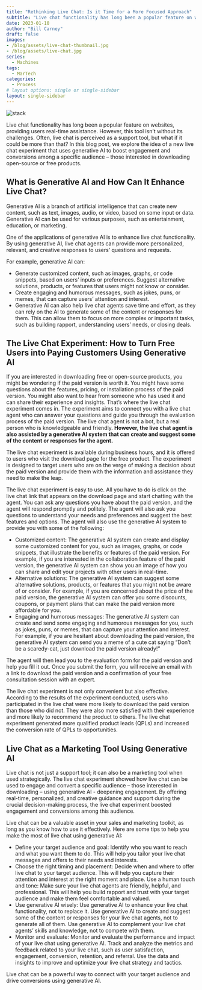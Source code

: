 ```yaml
---
title: "Rethinking Live Chat: Is it Time for a More Focused Approach"
subtitle: "Live chat functionality has long been a popular feature on websites, providing users real-time assistance. However, this tool isn’t without its challenges. Often, live chat is perceived as a support tool, but what if it could be more than that? In this blog post, we explore the idea of a new live chat experiment that uses generative AI to boost engagement and conversions among a specific audience – those interested in downloading open-source or free products."
date: 2023-01-10
author: "Bill Carney"
draft: false
images:
- /blog/assets/live-chat-thumbnail.jpg
- /blog/assets/live-chat.jpg
series:
  - Machines
tags:
  - MarTech
categories:
  - Process
# layout options: single or single-sidebar
layout: single-sidebar
---
```


![stack](/blog/assets/live-chat.jpg)

Live chat functionality has long been a popular feature on websites, providing users real-time assistance. However, this tool isn’t without its challenges. Often, live chat is perceived as a support tool, but what if it could be more than that? In this blog post, we explore the idea of a new live chat experiment that uses generative AI to boost engagement and conversions among a specific audience – those interested in downloading open-source or free products.

## What is Generative AI and How Can It Enhance Live Chat?
Generative AI is a branch of artificial intelligence that can create new content, such as text, images, audio, or video, based on some input or data. Generative AI can be used for various purposes, such as entertainment, education, or marketing.

One of the applications of generative AI is to enhance live chat functionality. By using generative AI, live chat agents can provide more personalized, relevant, and creative responses to users’ questions and requests. 

For example, generative AI can:
- Generate customized content, such as images, graphs, or code snippets, based on users’ inputs or preferences.
Suggest alternative solutions, products, or features that users might not know or consider.
- Create engaging and humorous messages, such as jokes, puns, or memes, that can capture users’ attention and interest.
- Generative AI can also help live chat agents save time and effort, as they can rely on the AI to generate some of the content or responses for them. This can allow them to focus on more complex or important tasks, such as building rapport, understanding users’ needs, or closing deals.

## The Live Chat Experiment: How to Turn Free Users into Paying Customers Using Generative AI
If you are interested in downloading free or open-source products, you might be wondering if the paid version is worth it. You might have some questions about the features, pricing, or installation process of the paid version. You might also want to hear from someone who has used it and can share their experience and insights.
That’s where the live chat experiment comes in. The experiment aims to connect you with a live chat agent who can answer your questions and guide you through the evaluation process of the paid version. The live chat agent is not a bot, but a real person who is knowledgeable and friendly. **However, the live chat agent is also assisted by a generative AI system that can create and suggest some of the content or responses for the agent.**

The live chat experiment is available during business hours, and it is offered to users who visit the download page for the free product. The experiment is designed to target users who are on the verge of making a decision about the paid version and provide them with the information and assistance they need to make the leap.

The live chat experiment is easy to use. All you have to do is click on the live chat link that appears on the download page and start chatting with the agent. You can ask any questions you have about the paid version, and the agent will respond promptly and politely. The agent will also ask you questions to understand your needs and preferences and suggest the best features and options. The agent will also use the generative AI system to provide you with some of the following:
- Customized content: The generative AI system can create and display some customized content for you, such as images, graphs, or code snippets, that illustrate the benefits or features of the paid version. For example, if you are interested in the collaboration feature of the paid version, the generative AI system can show you an image of how you can share and edit your projects with other users in real-time.
- Alternative solutions: The generative AI system can suggest some alternative solutions, products, or features that you might not be aware of or consider. For example, if you are concerned about the price of the paid version, the generative AI system can offer you some discounts, coupons, or payment plans that can make the paid version more affordable for you.
- Engaging and humorous messages: The generative AI system can create and send some engaging and humorous messages for you, such as jokes, puns, or memes, that can capture your attention and interest. For example, if you are hesitant about downloading the paid version, the generative AI system can send you a meme of a cute cat saying “Don’t be a scaredy-cat, just download the paid version already!”

The agent will then lead you to the evaluation form for the paid version and help you fill it out. Once you submit the form, you will receive an email with a link to download the paid version and a confirmation of your free consultation session with an expert.

The live chat experiment is not only convenient but also effective. According to the results of the experiment conducted, users who participated in the live chat were more likely to download the paid version than those who did not. They were also more satisfied with their experience and more likely to recommend the product to others. The live chat experiment generated more qualified product leads (QPLs) and increased the conversion rate of QPLs to opportunities.

## Live Chat as a Marketing Tool Using Generative AI
Live chat is not just a support tool; it can also be a marketing tool when used strategically. The live chat experiment showed how live chat can be used to engage and convert a specific audience – those interested in downloading – using generative AI - deepening engagement. By offering real-time, personalized, and creative guidance and support during the crucial decision-making process, the live chat experiment boosted engagement and conversions among this audience.

Live chat can be a valuable asset in your sales and marketing toolkit, as long as you know how to use it effectively. Here are some tips to help you make the most of live chat using generative AI:
- Define your target audience and goal: Identify who you want to reach and what you want them to do. This will help you tailor your live chat messages and offers to their needs and interests.
- Choose the right timing and placement: Decide when and where to offer live chat to your target audience. This will help you capture their attention and interest at the right moment and place.
Use a human touch and tone: Make sure your live chat agents are friendly, helpful, and professional. This will help you build rapport and trust with your target audience and make them feel comfortable and valued.
- Use generative AI wisely: Use generative AI to enhance your live chat functionality, not to replace it. Use generative AI to create and suggest some of the content or responses for your live chat agents, not to generate all of them. Use generative AI to complement your live chat agents’ skills and knowledge, not to compete with them.
- Monitor and evaluate: Monitor and evaluate the performance and impact of your live chat using generative AI. Track and analyze the metrics and feedback related to your live chat, such as user satisfaction, engagement, conversion, retention, and referral. Use the data and insights to improve and optimize your live chat strategy and tactics.

Live chat can be a powerful way to connect with your target audience and drive conversions using generative AI.
